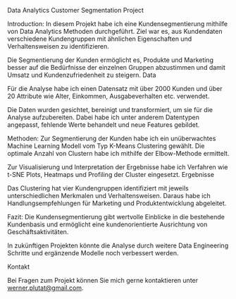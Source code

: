 Data Analytics Customer Segmentation Project

Introduction: In diesem Projekt habe ich eine Kundensegmentierung mithilfe von Data Analytics Methoden durchgeführt. Ziel war es, aus Kundendaten verschiedene Kundengruppen mit ähnlichen Eigenschaften und Verhaltensweisen zu identifizieren.

Die Segmentierung der Kunden ermöglicht es, Produkte und Marketing besser auf die Bedürfnisse der einzelnen Gruppen abzustimmen und damit Umsatz und Kundenzufriedenheit zu steigern.
Data

Für die Analyse habe ich einen Datensatz mit über 2000 Kunden und über 20 Attribute wie Alter, Einkommen, Ausgabeverhalten etc. verwendet.

Die Daten wurden gesichtet, bereinigt und transformiert, um sie für die Analyse aufzubereiten. Dabei habe ich unter anderem Datentypen angepasst, fehlende Werte behandelt und neue Features gebildet.

Methoden: Zur Segmentierung der Kunden habe ich ein unüberwachtes Machine Learning Modell vom Typ K-Means Clustering gewählt. Die optimale Anzahl von Clustern habe ich mithilfe der Elbow-Methode ermittelt.

Zur Visualisierung und Interpretation der Ergebnisse habe ich Verfahren wie t-SNE Plots, Heatmaps und Profiling der Cluster eingesetzt.
Ergebnisse

Das Clustering hat vier Kundengruppen identifiziert mit jeweils unterschiedlichen Merkmalen und Verhaltensweisen. Daraus habe ich Handlungsempfehlungen für Marketing und Produktentwicklung abgeleitet.

Fazit: Die Kundensegmentierung gibt wertvolle Einblicke in die bestehende Kundenbasis und ermöglicht eine kundenorientierte Ausrichtung von Geschäftsaktivitäten.

In zukünftigen Projekten könnte die Analyse durch weitere Data Engineering Schritte und ergänzende Modelle noch verbessert werden.

Kontakt

Bei Fragen zum Projekt können Sie mich gerne kontaktieren unter werner.plutat@gmail.com.
